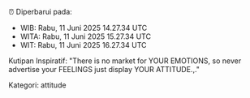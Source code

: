 ⏰ Diperbarui pada:
- WIB: Rabu, 11 Juni 2025 14.27.34 UTC
- WITA: Rabu, 11 Juni 2025 15.27.34 UTC
- WIT: Rabu, 11 Juni 2025 16.27.34 UTC

Kutipan Inspiratif:
"There is no market for YOUR EMOTIONS, so never advertise your FEELINGS just display YOUR ATTITUDE.,."


Kategori: attitude

